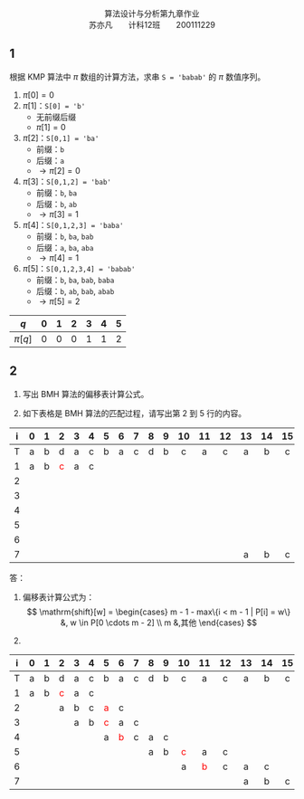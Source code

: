 <center>
    算法设计与分析第九章作业<br>
    苏亦凡&emsp;&emsp;计科12班&emsp;&emsp;200111229
</center>

## 1

根据 KMP 算法中 $\pi$ 数组的计算方法，求串 `S = 'babab'` 的 $\pi$ 数值序列。

1. $\pi[0] = 0$
2. $\pi[1]$​：`S[0] = 'b'`
   - 无前缀后缀
   - $\pi[1] = 0$
3. $\pi[2]$：`S[0,1] = 'ba'`
   - 前缀：`b`
   - 后缀：`a`
   - $\to\pi[2] = 0$
4. $\pi[3]$​：`S[0,1,2] = 'bab'`
   - 前缀：`b`, `ba`
   - 后缀：`b`, `ab`
   - $\to\pi[3] = 1$
5. $\pi[4]$：`S[0,1,2,3] = 'baba'`
   - 前缀：`b`, `ba`, `bab`
   - 后缀：`a`, `ba`, `aba`
   - $\to\pi[4] = 1$
6. $\pi[5]$​：`S[0,1,2,3,4] = 'babab'`
   - 前缀：`b`, `ba`, `bab`, `baba`
   - 后缀：`b`, `ab`, `bab`, `abab`
   - $\to\pi[5] = 2$

|   $q$    |   0   |   1   |   2   |   3   |   4   |   5   |
| :------: | :---: | :---: | :---: | :---: | :---: | :---: |
| $\pi[q]$ |   0   |   0   |   0   |   1   |   1   |   2   |

## 2

1. 写出 BMH 算法的偏移表计算公式。

2. 如下表格是 BMH 算法的匹配过程，请写出第 $2$ 到 $5$ 行的内容。
<div STYLE="page-break-after: always;"></div>

|   i   |   0   |   1   |             2              |   3   |   4   |   5   |   6   |   7   |   8   |   9   |  10   |  11   |  12   |  13   |  14   |  15   |  16   |  17   |
| :---: | :---: | :---: | :------------------------: | :---: | :---: | :---: | :---: | :---: | :---: | :---: | :---: | :---: | :---: | :---: | :---: | :---: | :---: | :---: |
|   T   |   a   |   b   |             d              |   a   |   c   |   b   |   a   |   c   |   d   |   b   |   c   |   a   |   c   |   a   |   b   |   c   |   a   |   c   |
|   1   |   a   |   b   | <font color='red'>c</font> |   a   |   c   |  $~$  |  $~$  |  $~$  |  $~$  |  $~$  |  $~$  |  $~$  |  $~$  |  $~$  |  $~$  |  $~$  |  $~$  |  $~$  |
|   2   |  $~$  |  $~$  |            $~$             |  $~$  |  $~$  |  $~$  |  $~$  |  $~$  |  $~$  |  $~$  |  $~$  |  $~$  |  $~$  |  $~$  |  $~$  |  $~$  |  $~$  |  $~$  |
|   3   |  $~$  |  $~$  |            $~$             |  $~$  |  $~$  |  $~$  |  $~$  |  $~$  |  $~$  |  $~$  |  $~$  |  $~$  |  $~$  |  $~$  |  $~$  |  $~$  |  $~$  |  $~$  |
|   4   |  $~$  |  $~$  |            $~$             |  $~$  |  $~$  |  $~$  |  $~$  |  $~$  |  $~$  |  $~$  |  $~$  |  $~$  |  $~$  |  $~$  |  $~$  |  $~$  |  $~$  |  $~$  |
|   5   |  $~$  |  $~$  |            $~$             |  $~$  |  $~$  |  $~$  |  $~$  |  $~$  |  $~$  |  $~$  |  $~$  |  $~$  |  $~$  |  $~$  |  $~$  |  $~$  |  $~$  |  $~$  |
|   6   |  $~$  |  $~$  |            $~$             |  $~$  |  $~$  |  $~$  |  $~$  |  $~$  |  $~$  |  $~$  |  $~$  |  $~$  |  $~$  |  $~$  |  $~$  |  $~$  |  $~$  |  $~$  |
|   7   |  $~$  |  $~$  |            $~$             |  $~$  |  $~$  |  $~$  |  $~$  |  $~$  |  $~$  |  $~$  |  $~$  |  $~$  |  $~$  |   a   |   b   |   c   |   a   |   c   |

答：
1. 偏移表计算公式为：
$$
\mathrm{shift}[w] = \begin{cases}
m - 1 - max\{i < m - 1 | P[i] = w\} &, w \in P[0 \cdots m - 2] \\
m &,其他
\end{cases}
$$

2. 

|   i   |   0   |   1   |             2              |   3   |   4   |             5              |             6              |   7   |   8   |   9   |             10             |             11             |  12   |  13   |  14   |  15   |  16   |  17   |
| :---: | :---: | :---: | :------------------------: | :---: | :---: | :------------------------: | :------------------------: | :---: | :---: | :---: | :------------------------: | :------------------------: | :---: | :---: | :---: | :---: | :---: | :---: |
|   T   |   a   |   b   |             d              |   a   |   c   |             b              |             a              |   c   |   d   |   b   |             c              |             a              |   c   |   a   |   b   |   c   |   a   |   c   |
|   1   |   a   |   b   | <font color='red'>c</font> |   a   |   c   |            $~$             |            $~$             |  $~$  |  $~$  |  $~$  |            $~$             |            $~$             |  $~$  |  $~$  |  $~$  |  $~$  |  $~$  |  $~$  |
|   2   |  $~$  |  $~$  |             a              |   b   |   c   | <font color='red'>a</font> |             c              |  $~$  |  $~$  |  $~$  |            $~$             |            $~$             |  $~$  |  $~$  |  $~$  |  $~$  |  $~$  |  $~$  |
|   3   |  $~$  |  $~$  |            $~$             |   a   |   b   | <font color='red'>c</font> |             a              |   c   |  $~$  |  $~$  |            $~$             |            $~$             |  $~$  |  $~$  |  $~$  |  $~$  |  $~$  |  $~$  |
|   4   |  $~$  |  $~$  |            $~$             |  $~$  |  $~$  |             a              | <font color='red'>b</font> |   c   |   a   |   c   |            $~$             |            $~$             |  $~$  |  $~$  |  $~$  |  $~$  |  $~$  |  $~$  |
|   5   |  $~$  |  $~$  |            $~$             |  $~$  |  $~$  |            $~$             |            $~$             |  $~$  |   a   |   b   | <font color='red'>c</font> |             a              |   c   |  $~$  |  $~$  |  $~$  |  $~$  |  $~$  |
|   6   |  $~$  |  $~$  |            $~$             |  $~$  |  $~$  |            $~$             |            $~$             |  $~$  |  $~$  |  $~$  |             a              | <font color='red'>b</font> |   c   |   a   |   c   |  $~$  |  $~$  |  $~$  |
|   7   |  $~$  |  $~$  |            $~$             |  $~$  |  $~$  |            $~$             |            $~$             |  $~$  |  $~$  |  $~$  |            $~$             |            $~$             |  $~$  |   a   |   b   |   c   |   a   |   c   |